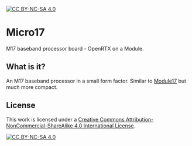 [![CC BY-NC-SA 4.0][cc-by-nc-sa-shield]][cc-by-nc-sa]

# Micro17
M17 baseband processor board - OpenRTX on a Module.

## What is it?
An M17 baseband processor in a small form factor. Similar to
[Module17](https://github.com/M17-Project/Module_17) but much more compact.

## License
This work is licensed under a
[Creative Commons Attribution-NonCommercial-ShareAlike 4.0 International License][cc-by-nc-sa].

[![CC BY-NC-SA 4.0][cc-by-nc-sa-image]][cc-by-nc-sa]

[cc-by-nc-sa]: http://creativecommons.org/licenses/by-nc-sa/4.0/
[cc-by-nc-sa-image]: https://licensebuttons.net/l/by-nc-sa/4.0/88x31.png
[cc-by-nc-sa-shield]: https://img.shields.io/badge/License-CC%20BY--NC--SA%204.0-lightgrey.svg
